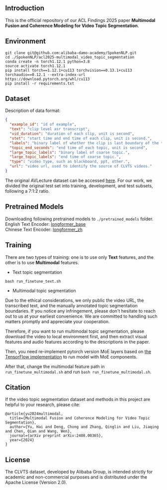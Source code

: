 ## Introduction 

This is the official repository of our ACL Findings 2025 paper **Multimodal Fusion and Coherence Modeling for Video Topic Segmentation**.  


## Environment


```angular2html
git clone git@github.com:alibaba-damo-academy/SpokenNLP.git
cd ./SpokenNLP/acl2025-multimodal_video_topic_segmentation
conda create -n torch1.12.1 python=3.8
source activate torch1.12.1
pip install torch==1.12.1+cu113 torchvision==0.13.1+cu113 torchaudio==0.12.1 --extra-index-url https://download.pytorch.org/whl/cu113
pip install -r requirements.txt
```

## Dataset
Description of data format:
```json
{
  "example_id": "id of example",
  "text": "clip level asr transcript",
  "vid_duration": "duration of each clip, unit is second",
  "stet": "start time and end time of each clip, unit is second.",
  "labels": "binary label of whether the clip is last boundary of the topic it belong to. 1 means yes.",
  "topic_end_seconds": "end time of each topic, unit is second",
  "large_topic_labels": "binary label of coarse topic.",
  "large_topic_labels": "end time of coarse topic.",
  "type": "video type, such as blackboard, ppt, other.",
  "url": "video url, used to identify the source of CLVTS videos."
}
```
The original AVLecture dataset can be accessed [here](https://cvit.iiit.ac.in/research/projects/cvit-projects/avlectures). For our work, we divided the original test set into training, development, and test subsets, following a 7:1:2 ratio.
## Pretrained Models
Downloading following pretrained models to `./pretrained_models` folder.  
English Text Encoder: [longformer_base](https://huggingface.co/allenai/longformer-base-4096)  
Chinese Text Encoder: [longformer_zh](https://huggingface.co/ValkyriaLenneth/longformer_zh)

## Training
There are two types of training: one is to use only **Text** features, and the other is to use **Multimodal** features.

- Text topic segmentation
```
bash run_finetune_text.sh
```

- Multimodal topic segmentation

Due to the ethical considerations, we only public the video URL, the transcribed text, and the manually annotated topic segmentation boundaries. If you notice any infringement, please don't hesitate to reach out to us at your earliest convenience. We are committed to handling such matters promptly and appreciate your cooperation.  

Therefore, if you want to run multimodal topic segmentation, please download the video to local environment first, and then extract visual features and audio features according to the descriptions in the paper.

Then, you need re-implement pytorch version MoE layers based on [the TensorFlow implementation](https://github.com/tensorflow/tensor2tensor/blob/master/tensor2tensor/utils/expert_utils.py) to run model with MoE components.

After that, change the multimodal feature path in `run_finetune_multimodal.sh` and run `bash run_finetune_multimodal.sh`.

## Citation
If the video topic segmentation dataset and methods in this project are helpful to your research, please cite:
```
@article{yu2024multimodal,
  title={Multimodal Fusion and Coherence Modeling for Video Topic Segmentation},
  author={Yu, Hai and Deng, Chong and Zhang, Qinglin and Liu, Jiaqing and Chen, Qian and Wang, Wen},
  journal={arXiv preprint arXiv:2408.00365},
  year={2024}
}
```


## License

The CLVTS dataset, developed by Alibaba Group, is intended strictly for academic and non-commercial purposes and is distributed under the Apache License (Version 2.0).